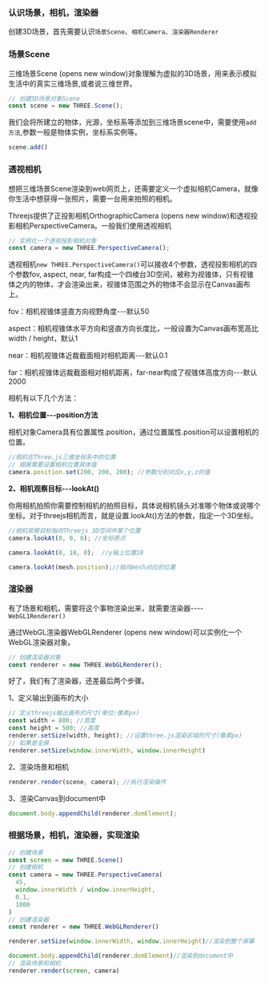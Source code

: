 ### 认识场景，相机，渲染器

创建3D场景，首先需要认识`场景Scene`、`相机Camera`、`渲染器Renderer`

### 场景Scene

三维场景Scene (opens new window)对象理解为虚拟的3D场景，用来表示模拟生活中的真实三维场景,或者说三维世界。

```js
// 创建3D场景对象Scene
const scene = new THREE.Scene();
```

我们会将所建立的物体，光源，坐标系等添加到三维场景scene中，需要使用`add方法`,参数一般是物体实例，坐标系实例等。

```js
scene.add()
```

### 透视相机

想把三维场景Scene渲染到web网页上，还需要定义一个虚拟相机Camera，就像你生活中想获得一张照片，需要一台用来拍照的相机。

Threejs提供了正投影相机OrthographicCamera (opens new window)和透视投影相机PerspectiveCamera。一般我们使用透视相机

```js
// 实例化一个透视投影相机对象
const camera = new THREE.PerspectiveCamera();
```

透视相机`new THREE.PerspectiveCamera()`可以接收4个参数，透视投影相机的四个参数fov, aspect, near, far构成一个四棱台3D空间，被称为视锥体，只有视锥体之内的物体，才会渲染出来，视锥体范围之外的物体不会显示在Canvas画布上。

fov：相机视锥体竖直方向视野角度---默认50

aspect：相机视锥体水平方向和竖直方向长度比，一般设置为Canvas画布宽高比width / height，默认1

near：相机视锥体近裁截面相对相机距离---默认0.1

far：相机视锥体远裁截面相对相机距离，far-near构成了视锥体高度方向---默认2000

相机有以下几个方法：

**1、相机位置---position方法**

相机对象Camera具有位置属性.position，通过位置属性.position可以设置相机的位置。

```js
//相机在Three.js三维坐标系中的位置
// 根据需要设置相机位置具体值
camera.position.set(200, 200, 200); //参数分别对应x,y,z的值
```

**2、相机观察目标---lookAt()**

你用相机拍照你需要控制相机的拍照目标，具体说相机镜头对准哪个物体或说哪个坐标。对于threejs相机而言，就是设置.lookAt()方法的参数，指定一个3D坐标。

```js
//相机观察目标指向Threejs 3D空间中某个位置
camera.lookAt(0, 0, 0); //坐标原点

camera.lookAt(0, 10, 0);  //y轴上位置10

camera.lookAt(mesh.position);//指向mesh对应的位置
```

### 渲染器

有了场景和相机，需要将这个事物渲染出来，就需要渲染器----`WebGL1Renderer()`

通过WebGL渲染器WebGLRenderer (opens new window)可以实例化一个WebGL渲染器对象。

```js
// 创建渲染器对象
const renderer = new THREE.WebGLRenderer();
```

好了，我们有了渲染器，还差最后两个步骤。

1、定义输出到画布的大小

```js
// 定义threejs输出画布的尺寸(单位:像素px)
const width = 800; //宽度
const height = 500; //高度
renderer.setSize(width, height); //设置three.js渲染区域的尺寸(像素px)
// 如果是全屏
renderer.setSize(window.innerWidth, window.innerHeight)
```

2、渲染场景和相机

```js
renderer.render(scene, camera); //执行渲染操作
```

3、渲染Canvas到document中

```js
document.body.appendChild(renderer.domElement);
```

### 根据场景，相机，渲染器，实现渲染

```js
// 创建场景
const screen = new THREE.Scene()
// 创建相机
const camera = new THREE.PerspectiveCamera(
  45,
  window.innerWidth / window.innerHeight,
  0.1,
  1000
)
// 创建渲染器
const renderer = new THREE.WebGLRenderer()

renderer.setSize(window.innerWidth, window.innerHeight)//渲染到整个屏幕

document.body.appendChild(renderer.domElement)//渲染到document中
// 渲染场景和相机
renderer.render(screen, camera)
```


